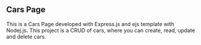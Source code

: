 ## Cars Page

This is a Cars Page developed with Express.js and ejs template with Nodej.js. This project is a CRUD of cars, where you can create, read, update and delete cars.
